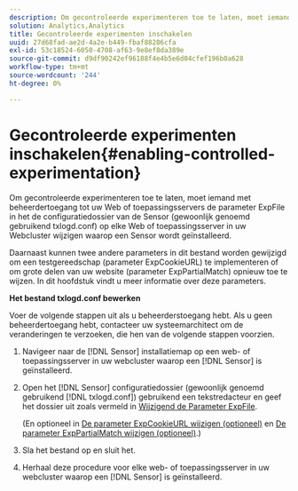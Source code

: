 ```yaml
---
description: Om gecontroleerde experimenteren toe te laten, moet iemand met beheerdertoegang tot uw Web of toepassingsservers de parameter ExpFile in het de configuratiedossier van de Sensor (gewoonlijk genoemd gebruikend txlogd.conf) op elke Web of toepassingsserver in uw Webcluster wijzigen waarop een Sensor wordt geïnstalleerd.
solution: Analytics,Analytics
title: Gecontroleerde experimenten inschakelen
uuid: 27d68fad-ae2d-4a2e-b449-fbaf88286cfa
exl-id: 53c18524-6050-4708-af63-9e8ef8da389e
source-git-commit: d9df90242ef96188f4e4b5e6d04cfef196b0a628
workflow-type: tm+mt
source-wordcount: '244'
ht-degree: 0%

---
```


# Gecontroleerde experimenten inschakelen{#enabling-controlled-experimentation}

Om gecontroleerde experimenteren toe te laten, moet iemand met beheerdertoegang tot uw Web of toepassingsservers de parameter ExpFile in het de configuratiedossier van de Sensor (gewoonlijk genoemd gebruikend txlogd.conf) op elke Web of toepassingsserver in uw Webcluster wijzigen waarop een Sensor wordt geïnstalleerd.

Daarnaast kunnen twee andere parameters in dit bestand worden gewijzigd om een testgereedschap (parameter ExpCookieURL) te implementeren of om grote delen van uw website (parameter ExpPartialMatch) opnieuw toe te wijzen. In dit hoofdstuk vindt u meer informatie over deze parameters.

**Het bestand txlogd.conf bewerken**

Voer de volgende stappen uit als u beheerderstoegang hebt. Als u geen beheerdertoegang hebt, contacteer uw systeemarchitect om de veranderingen te verzoeken, die hen van de volgende stappen voorzien.

1. Navigeer naar de [!DNL Sensor] installatiemap op een web- of toepassingsserver in uw webcluster waarop een [!DNL Sensor] is geïnstalleerd.
1. Open het [!DNL Sensor] configuratiedossier (gewoonlijk genoemd gebruikend [!DNL txlogd.conf]) gebruikend een tekstredacteur en geef het dossier uit zoals vermeld in [Wijzigend de Parameter ExpFile](../../../home/c-undst-ctrld-exp/t-en-ctrld-exp/c-mod-expfile-prm.md#concept-25232b386a654870becc789d4f1fcc28).

   (En optioneel in [De parameter ExpCookieURL wijzigen (optioneel)](../../../home/c-undst-ctrld-exp/t-en-ctrld-exp/c-mod-expckurl-prm.md#concept-215bf86bab4e4ec0b0cc803ec48a8fcf) en [De parameter ExpPartialMatch wijzigen (optioneel)](../../../home/c-undst-ctrld-exp/t-en-ctrld-exp/c-mod-expplmth-prm.md#concept-9c817c4c49b74287b0f70d6a1a37655e).)

1. Sla het bestand op en sluit het.
1. Herhaal deze procedure voor elke web- of toepassingsserver in uw webcluster waarop een [!DNL Sensor] is geïnstalleerd.
